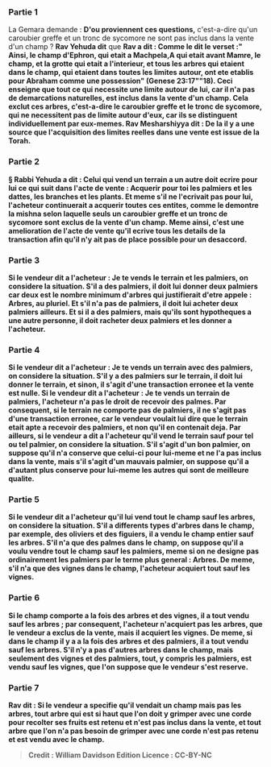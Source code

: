 
### Partie 1
La Gemara demande : <b>D'ou proviennent ces questions,</b> c'est-a-dire qu'un caroubier greffe et un tronc de sycomore ne sont pas inclus dans la vente d'un champ ? <b>Rav Yehuda dit</b> que <b>Rav a dit : Comme le dit le verset :" Ainsi, le champ d'Ephron, qui etait a Machpela,A qui etait avant Mamre, le champ, et la grotte qui etait a l'interieur, et tous les arbres qui etaient dans le champ, qui etaient dans toutes les limites autour, ont ete etablis pour Abraham comme une possession" (Genese 23:17""18). Ceci enseigne que <b>tout ce qui necessite une limite autour</b> de lui, car il n'a pas de demarcations naturelles, est inclus dans la vente d'un champ. Cela <b>exclut ces</b> arbres, c'est-a-dire le caroubier greffe et le tronc de sycomore, <b>qui ne necessitent pas de limite autour</b> d'eux, car ils se distinguent individuellement par eux-memes. <b>Rav Mesharshiyya dit : De la</b> il y a une source <b>que</b> l'acquisition des <b>limites</b> reelles dans une vente <b>est issue de la Torah.</b>

### Partie 2
§ <b>Rabbi Yehuda a dit : Celui qui vend un terrain a un autre doit ecrire pour lui</b> ce qui suit dans l'acte de vente : <b>Acquerir pour toi les palmiers et les dattes, les branches et les plants. Et meme s'il ne l'ecrivait pas pour lui</b>, l'acheteur continuerait a <b>acquerir</b> toutes ces entites, comme le demontre la mishna selon laquelle seuls un caroubier greffe et un tronc de sycomore sont exclus de la vente d'un champ. <b>Meme ainsi, c'est une amelioration de l'acte</b> de vente qu'il ecrive tous les details de la transaction afin qu'il n'y ait pas de place possible pour un desaccord.

### Partie 3
Si le vendeur <b>dit a</b> l'acheteur : Je te vends <b>le terrain et les palmiers, on considere</b> la situation. <b>S'il a des palmiers, il doit lui donner deux palmiers</b> car deux est le nombre minimum d'arbres qui justifierait d'etre appele : Arbres, au pluriel. <b>Et s'il n'a pas</b> de palmiers, <b>il doit lui acheter deux palmiers</b> ailleurs. <b>Et si</b> il a des palmiers, mais <b>qu'ils sont hypotheques</b> a une autre personne, <b>il doit racheter deux palmiers</b> et les donner a l'acheteur.

### Partie 4
Si le vendeur dit a l'acheteur : Je te vends <b>un terrain avec des palmiers, on considere</b> la situation. <b>S'il y a des palmiers sur</b> le terrain, <b>il doit lui donner</b> le terrain, <b>et sinon,</b> il s'agit d'une <b>transaction erronee</b> et la vente est nulle. Si le vendeur dit a l'acheteur : Je te vends <b>un terrain de palmiers,</b> l'acheteur <b>n'a pas</b> le droit de recevoir des <b>palmes.</b> Par consequent, si le terrain ne comporte pas de palmiers, il ne s'agit pas d'une transaction erronee, car le vendeur voulait <b>lui dire</b> que le terrain <b>etait apte a recevoir des palmiers,</b> et non qu'il en contenait deja. Par ailleurs, si le vendeur a <b>dit a</b> l'acheteur qu'il vend le terrain <b>sauf pour tel ou tel palmier, on considere</b> la situation. <b>S'il s'agit d'un bon palmier,</b> on suppose qu'il n'a <b>conserve</b> que <b>celui-ci</b> pour lui-meme et ne l'a pas inclus dans la vente, mais <b>s'il s'agit d'un mauvais palmier,</b> on suppose qu'il a <b>d'autant plus</b> conserve pour lui-meme <b>les autres</b> qui sont de meilleure qualite.

### Partie 5
Si le vendeur <b>dit a</b> l'acheteur qu'il lui vend tout le champ <b>sauf les arbres,</b> on considere la situation. <b>S'il a</b> differents types d'<b>arbres</b> dans le champ, par exemple, des oliviers et des figuiers, il a vendu le champ entier <b>sauf les arbres. S'il n'a</b> que des <b>palmes</b> dans le champ, on suppose qu'il a voulu vendre tout le champ <b>sauf les palmiers,</b> meme si on ne designe pas ordinairement les palmiers par le terme plus general : Arbres. De meme, <b>s'il n'a</b> que des <b>vignes</b> dans le champ, l'acheteur acquiert tout <b>sauf les vignes.</b>

### Partie 6
Si le champ comporte a la fois des <b>arbres et des vignes</b>, il a tout vendu <b>sauf les arbres</b> ; par consequent, l'acheteur n'acquiert pas les arbres, que le vendeur a exclus de la vente, mais il acquiert les vignes. De meme, si dans le champ il y a a la fois des <b>arbres et des palmiers,</b> il a tout vendu <b>sauf les arbres.</b> S'il n'y a pas d'autres arbres dans le champ, mais seulement <b>des vignes et des palmiers,</b> tout, y compris les palmiers, est vendu <b>sauf les vignes,</b> que l'on suppose que le vendeur s'est reserve.

### Partie 7
<b>Rav dit :</b> Si le vendeur a specifie qu'il vendait un champ mais pas les arbres, <b>tout</b> arbre qui est si haut <b>que l'on doit y grimper avec une corde</b> pour recolter ses fruits <b>est retenu</b> et n'est pas inclus dans la vente, et <b>tout</b> arbre <b>que l'on n'a pas besoin de grimper avec une corde n'est pas retenu</b> et est vendu avec le champ.

>Credit : William Davidson Edition
>Licence : CC-BY-NC